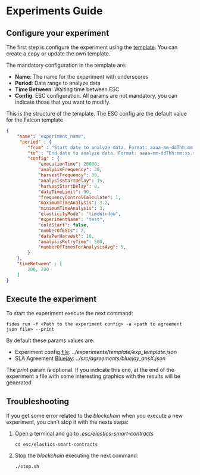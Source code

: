 # Experiments Guide
## Configure your experiment
The first step is configure the experiment using the [template](../experiments/template/exp_template.json). You can create a copy or update the own template.

The mandatory configuration in the template are:
- **Name**: The name for the experiment with underscores
- **Period**: Data range to analyze data
- **Time Between**: Waiting time between ESC
- **Config**: ESC configuration. All params are not mandatory, you can indicate those that you want to modify.

This is the structure of the template. The ESC config are the default value for the Falcon template
```JSON
{
    "name": "experiment_name",
     "period" : {
        "from" : "Start date to analyze data. Format: aaaa-mm-ddThh:mm:ss.sssZ",
        "to" : "End date to analyze data. Format: aaaa-mm-ddThh:mm:ss.sssZ",
        "config" : {
            "executionTime": 20000,
            "analysisFrequency": 30,
            "harvestFrequency": 30,
            "analysisStartDelay": 15,
            "harvestStartDelay": 0,
            "dataTimeLimit": 90,
            "frequencyControlCalculate": 1,
            "maximumTimeAnalysis": 3.2,
            "minimumTimeAnalysis": 3,
            "elasticityMode": "timeWindow",
            "experimentName": "test",
            "coldStart": false,
            "numberOfESCs": 2,
            "dataPerHarvest": 10,
            "analysisRetryTime": 500,
            "numberOfTimesForAnalysisAvg": 5,
        }
    },
    "timeBetween" : [
        200, 200
    ]
}
```

## Execute the experiment
To start the experiment execute the next command:
```
fides run -f <Path to the experiment config> -a <path to agreement json file> --print
```
By default these params values are:
- Experiment config [file](../experiments/template/exp_template.json): *../experiments/template/exp_template.json*
- SLA Agreement [Bluejay](../src/agreements/bluejay_ansX.json): *../src/agreements/bluejay_ansX.json*

The *print* param is optional. If you indicate this one, at the end of the experiment a file with some interesting graphics with the results will be generated

## Troubleshooting
If you get some error related to the *blockchain* when you execute a new experiment, you can't stop it with the nexts steps:
1. Open a terminal and go to *.esc/elastics-smart-contracts*
    ```
    cd esc/elastics-smart-contracts
    ```
1. Stop the *blockchain* executing the next command:
    ```
    ./stop.sh
    ```